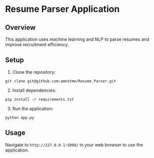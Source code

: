 # Resume Parser Application

## Overview
This application uses machine learning and NLP to parse resumes and improve recruitment efficiency.

## Setup
1. Clone the repository:
```commandline
git clone git@github.com:amnotme/Resume_Parser.git
```

2. Install dependencies:
```commandline
pip install -r requirements.txt
```

3. Run the application:
```commandline
python app.py
```

## Usage
Navigate to `http://127.0.0.1:5000/` in your web browser to use the application.